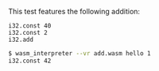 This test features the following addition:
```wasm
i32.const 40
i32.const 2
i32.add
```

```sh
$ wasm_interpreter --vr add.wasm hello 1
i32.const 42

```
